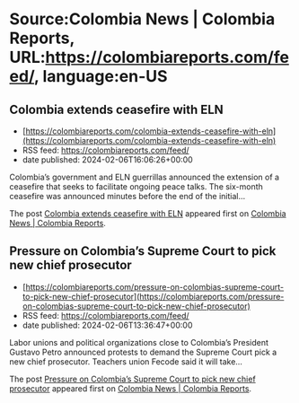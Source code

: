 # Source:Colombia News | Colombia Reports, URL:https://colombiareports.com/feed/, language:en-US

## Colombia extends ceasefire with ELN
 - [https://colombiareports.com/colombia-extends-ceasefire-with-eln](https://colombiareports.com/colombia-extends-ceasefire-with-eln)
 - RSS feed: https://colombiareports.com/feed/
 - date published: 2024-02-06T16:06:26+00:00

<p>Colombia&#8217;s government and ELN guerrillas announced the extension of a ceasefire that seeks to facilitate ongoing peace talks. The six-month ceasefire was announced minutes before the end of the initial&#8230;</p>
<p>The post <a href="https://colombiareports.com/colombia-extends-ceasefire-with-eln/" rel="nofollow">Colombia extends ceasefire with ELN</a> appeared first on <a href="https://colombiareports.com" rel="nofollow">Colombia News | Colombia Reports</a>.</p>

## Pressure on Colombia’s Supreme Court to pick new chief prosecutor
 - [https://colombiareports.com/pressure-on-colombias-supreme-court-to-pick-new-chief-prosecutor](https://colombiareports.com/pressure-on-colombias-supreme-court-to-pick-new-chief-prosecutor)
 - RSS feed: https://colombiareports.com/feed/
 - date published: 2024-02-06T13:36:47+00:00

<p>Labor unions and political organizations close to Colombia&#8217;s President Gustavo Petro announced protests to demand the Supreme Court pick a new chief prosecutor. Teachers union Fecode said it will take&#8230;</p>
<p>The post <a href="https://colombiareports.com/pressure-on-colombias-supreme-court-to-pick-new-chief-prosecutor/" rel="nofollow">Pressure on Colombia&#8217;s Supreme Court to pick new chief prosecutor</a> appeared first on <a href="https://colombiareports.com" rel="nofollow">Colombia News | Colombia Reports</a>.</p>

